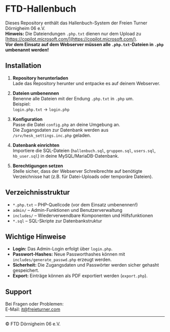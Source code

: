 # FTD-Hallenbuch

Dieses Repository enthält das Hallenbuch-System der Freien Turner Dörnigheim 06 e.V.  
**Hinweis:** Die Dateiendungen `.php.txt` dienen nur dem Upload zu [https://copilot.microsoft.com/](https://copilot.microsoft.com/).  
**Vor dem Einsatz auf dem Webserver müssen alle `.php.txt`-Dateien in `.php` umbenannt werden!**

## Installation

1. **Repository herunterladen**  
   Lade das Repository herunter und entpacke es auf deinem Webserver.

2. **Dateien umbenennen**  
   Benenne alle Dateien mit der Endung `.php.txt` in `.php` um.  
   Beispiel:  
   `login.php.txt` → `login.php`

3. **Konfiguration**  
   Passe die Datei `config.php` an deine Umgebung an.  
   Die Zugangsdaten zur Datenbank werden aus `/srv/hesk_settings.inc.php` geladen.

4. **Datenbank einrichten**  
   Importiere die SQL-Dateien (`hallenbuch.sql`, `gruppen.sql`, `users.sql`, `hb_user.sql`) in deine MySQL/MariaDB-Datenbank.

5. **Berechtigungen setzen**  
   Stelle sicher, dass der Webserver Schreibrechte auf benötigte Verzeichnisse hat (z.B. für Datei-Uploads oder temporäre Dateien).

## Verzeichnisstruktur

- `*.php.txt` – PHP-Quellcode (vor dem Einsatz umbenennen!)
- `admin/` – Admin-Funktionen und Benutzerverwaltung
- `includes/` – Wiederverwendbare Komponenten und Hilfsfunktionen
- `*.sql` – SQL-Skripte zur Datenbankstruktur

## Wichtige Hinweise

- **Login:** Das Admin-Login erfolgt über `login.php`.
- **Passwort-Hashes:** Neue Passworthashes können mit `includes/generate_passwd.php` erzeugt werden.
- **Sicherheit:** Die Zugangsdaten und Passwörter werden sicher gehasht gespeichert.
- **Export:** Einträge können als PDF exportiert werden (`export.php`).

## Support

Bei Fragen oder Problemen:  
E-Mail: [it@freieturner.com](mailto:it@freieturner.com)

---

© FTD Dörnigheim 06 e.V.
